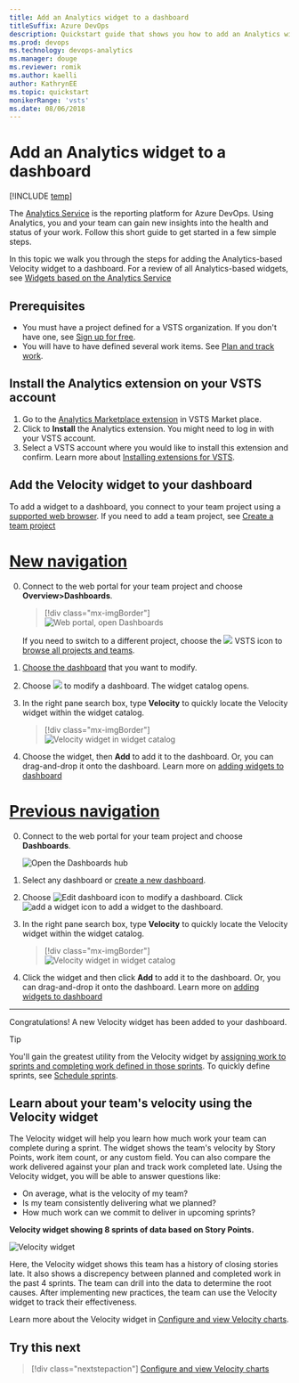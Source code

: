 ```yaml
---
title: Add an Analytics widget to a dashboard
titleSuffix: Azure DevOps
description: Quickstart guide that shows you how to add an Analytics widget to a dashboard for Azure DevOps 
ms.prod: devops
ms.technology: devops-analytics
ms.manager: douge
ms.reviewer: romik
ms.author: kaelli
author: KathrynEE
ms.topic: quickstart
monikerRange: 'vsts'
ms.date: 08/06/2018
---
```


# Add an Analytics widget to a dashboard

[!INCLUDE [temp](../../_shared/version-vsts-only.md)]
 
The [Analytics Service](what-is-analytics.md) is the reporting platform for Azure DevOps. 
Using Analytics, you and your team can gain new insights into the health and status of your work.
Follow this short guide to get started in a few simple steps.

In this topic we walk you through the steps for adding the Analytics-based Velocity widget to a dashboard. For a review of all Analytics-based widgets, see [Widgets based on the Analytics Service](analytics-widgets-vsts.md) 


## Prerequisites

- You must have a project defined for a VSTS organization. If you don't have one, see [Sign up for free](../../user-guide/sign-up-invite-teammates.md).
- You will have to have defined several work items. See [Plan and track work](../../user-guide/plan-track-work.md). 


## Install the Analytics extension on your VSTS account
1.	Go to the [Analytics Marketplace extension](https://marketplace.visualstudio.com/items?itemName=ms.vss-analytics) in VSTS Market place. 
0.	Click to **Install** the Analytics extension. You might need to log in with your VSTS account.
0. Select a VSTS account where you would like to install this extension and confirm. Learn more about [Installing extensions for VSTS](../../marketplace/install-vsts-extension.md).


## Add the Velocity widget to your dashboard 

To add a widget to a dashboard, you connect to your team project using a [supported web browser](/tfs/server/compatibility#supported-browsers). If you need to add a team project, see [Create a team project](../../organizations/projects/create-project.md)

# [New navigation](#tab/new-nav)

0. Connect to the web portal for your team project and choose **Overview>Dashboards**. 

	> [!div class="mx-imgBorder"]  
	> ![Web portal, open Dashboards](../dashboards/_img/dashboards/open-dashboards-vert.png)

	If you need to switch to a different project, choose the ![](../../_img/icons/project-icon.png) VSTS icon to [browse all projects and teams](../../project/navigation/go-to-project-repo.md).  

0. [Choose the dashboard](../dashboards/dashboards.md#choose-dashboard) that you want to modify. 

0. Choose ![](../dashboards/_img/icons/edit-icon.png) to modify a dashboard. The widget catalog opens.  

0. In the right pane search box, type **Velocity** to quickly locate the Velocity widget within the widget catalog.  

	> [!div class="mx-imgBorder"]  
	> ![Velocity widget in widget catalog](_img/velocity-in-widget-catalog.png)

0. Choose the widget, then **Add** to add it to the dashboard. Or, you can drag-and-drop it onto the dashboard. Learn more on [adding widgets to dashboard](../dashboards/add-widget-to-dashboard.md)


# [Previous navigation](#tab/previous-nav)

0. Connect to the web portal for your team project and choose **Dashboards**.  

	![Open the Dashboards hub](../dashboards/_img/dashboards-go-to.png)

0. Select any dashboard or [create a new dashboard](../dashboards/dashboards.md).  

0. Choose ![Edit dashboard icon](../dashboards/_img/edit-dashboard-icon.png) to modify a dashboard. Click ![add a widget icon](../dashboards/_img/add-widget-icon.png) to add a widget to the dashboard.  

0. In the right pane search box, type **Velocity** to quickly locate the Velocity widget within the widget catalog.  

	> [!div class="mx-imgBorder"]  
	> ![Velocity widget in widget catalog](_img/velocity-in-widget-catalog.png)

0. Click the widget and then click **Add** to add it to the dashboard. Or, you can drag-and-drop it onto the dashboard. Learn more on [adding widgets to dashboard](../dashboards/add-widget-to-dashboard.md)

--- 

Congratulations! A new Velocity widget has been added to your dashboard. 

> [!TIP]  
> You'll gain the greatest utility from the Velocity widget by [assigning work to sprints and completing work defined in those sprints](../../boards/sprints/assign-work-sprint.md). To quickly define sprints, see [Schedule sprints](../../boards/sprints/define-sprints.md). 
 

##  Learn about your team's velocity using the Velocity widget 

The Velocity widget will help you learn how much work your team can complete during a sprint. The widget shows the team's velocity by Story Points, work item count, or any custom field. You can also compare the work delivered against your plan and track work completed late. Using the Velocity widget, you will be able to answer questions like:
* On average, what is the velocity of my team?
* Is my team consistently delivering what we planned?
* How much work can we commit to deliver in upcoming sprints? 

**Velocity widget showing 8 sprints of data based on Story Points.**

![Velocity widget](../dashboards/_img/commerce-team-velocity-eight-iterations.png) 

Here, the Velocity widget shows this team has a history of closing stories late. It also shows a discrepency between planned and completed work in the past 4 sprints. The team can drill into the data to determine the root causes. After implementing new practices, the team can use the Velocity widget to track their effectiveness.

Learn more about the Velocity widget in [Configure and view Velocity charts](../dashboards/team-velocity.md).  


## Try this next
> [!div class="nextstepaction"]
> [Configure and view Velocity charts](../dashboards/team-velocity.md?toc=/vsts/report/analytics/toc.json&bc=/vsts/report/analytics/breadcrumb/toc.json)
